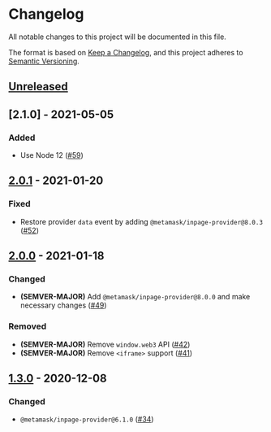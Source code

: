 # Changelog

All notable changes to this project will be documented in this file.

The format is based on [Keep a Changelog](https://keepachangelog.com/en/1.0.0/),
and this project adheres to [Semantic Versioning](https://semver.org/spec/v2.0.0.html).

## [Unreleased]

## [2.1.0] - 2021-05-05

### Added

- Use Node 12 ([#59](https://github.com/MetaMask/mobile-provider/pull/59))

## [2.0.1] - 2021-01-20

### Fixed

- Restore provider `data` event by adding `@metamask/inpage-provider@8.0.3` ([#52](https://github.com/MetaMask/mobile-provider/pull/52))

## [2.0.0] - 2021-01-18

### Changed

- **(SEMVER-MAJOR)** Add `@metamask/inpage-provider@8.0.0` and make necessary changes ([#49](https://github.com/MetaMask/mobile-provider/pull/49))

### Removed

- **(SEMVER-MAJOR)** Remove `window.web3` API ([#42](https://github.com/MetaMask/mobile-provider/pull/42))
- **(SEMVER-MAJOR)** Remove `<iframe>` support ([#41](https://github.com/MetaMask/mobile-provider/pull/41))

## [1.3.0] - 2020-12-08

### Changed

- `@metamask/inpage-provider@6.1.0` ([#34](https://github.com/MetaMask/mobile-provider/pull/34))

[Unreleased]:https://github.com/MetaMask/mobile-provider/compare/v2.1.0...HEAD
[2.0.1]:https://github.com/MetaMask/mobile-provider/compare/v2.0.1...v2.1.0
[2.0.1]:https://github.com/MetaMask/mobile-provider/compare/v2.0.0...v2.0.1
[2.0.0]:https://github.com/MetaMask/mobile-provider/compare/v1.3.0...v2.0.0
[1.3.0]:https://github.com/MetaMask/mobile-provider/compare/v1.2.4...v1.3.0
